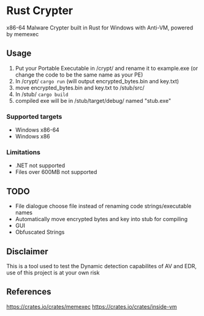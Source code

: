 # Rust Crypter
x86-64 Malware Crypter built in Rust for Windows with Anti-VM, powered by memexec

## Usage
1. Put your Portable Executable in /crypt/ and rename it to example.exe (or change the code to be the same name as your PE)
2. In /crypt/ `cargo run` 
(will output encrypted_bytes.bin and key.txt)
3. move encrypted_bytes.bin and key.txt to /stub/src/
4. In /stub/ `cargo build`
5. compiled exe will be in /stub/target/debug/ named "stub.exe"

### Supported targets
- Windows x86-64
- Windows x86

### Limitations
- .NET not supported
- Files over 600MB not supported

## TODO
- File dialogue choose file instead of renaming code strings/executable names
- Automatically move encrypted bytes and key into stub for compiling
- GUI
- Obfuscated Strings

## Disclaimer
This is a tool used to test the Dynamic detection capabilites of AV and EDR, use of this project is at your own risk

## References
https://crates.io/crates/memexec
https://crates.io/crates/inside-vm
